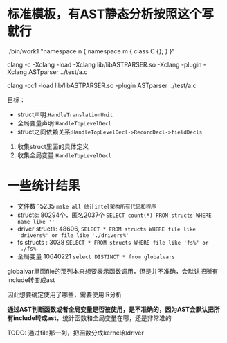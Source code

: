 # 标准模板，有AST静态分析按照这个写就行

./bin/work1 "namespace n { namespace m { class C {}; } }"

clang -c -Xclang -load -Xclang lib/libASTPARSER.so -Xclang -plugin -Xclang ASTparser ../test/a.c 

clang -cc1 -load lib/libASTPARSER.so -plugin ASTparser ../test/a.c

目标：
* struct声明:`HandleTranslationUnit`
* 全局变量声明:`HandleTopLevelDecl`
* struct之间依赖关系:`HandleTopLevelDecl->RecordDecl->fieldDecls`

1. 收集struct里面的具体定义
2. 收集全局变量 `HandleTopLevelDecl`

# 一些统计结果

* 文件数 15235 `make all 统计intel架构所有代码和程序`
* structs: 80294个，匿名2037个 `SELECT count(*) FROM structs WHERE name like ''`
* driver structs: 48606, `SELECT * FROM structs WHERE file like 'drivers%' or file like './drivers%'`
* fs structs : 3038  `SELECT * FROM structs WHERE file like 'fs%' or './fs%`
* 全局变量 10640221 `select DISTINCT * from globalvars `


globalvar里面file的那列本来想要表示函数调用，但是并不准确，会默认把所有include转变成ast

因此想要确定使用了哪些，需要使用IR分析

**通过AST判断函数或者全局变量是否被使用，是不准确的，因为AST会默认把所有include转成ast**，统计函数和全局变量在哪，还是非常准的

TODO: 通过file那一列，把函数分成kernel和driver